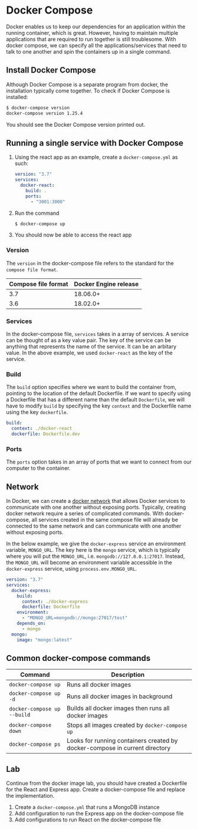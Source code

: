 # Docker Compose

Docker enables us to keep our dependencies for an application within the running container, which is great.
However, having to maintain multiple applications that are required to run together is still troublesome.
With docker compose, we can specify all the applications/services that need to talk to one another and
spin the containers up in a single command.

## Install Docker Compose

Although Docker Compose is a separate program from docker, the installation typically come together.
To check if Docker Compose is installed:

```sh
$ docker-compose version
docker-compose version 1.25.4
```

You should see the Docker Compose version printed out.

## Running a single service with Docker Compose

1. Using the react app as an example, create a `docker-compose.yml` as such:

   ```yml
   version: "3.7"
   services:
     docker-react:
       build: .
       ports:
         - "3001:3000"
   ```

2. Run the command

   ```sh
   $ docker-compose up
   ```

3. You should now be able to access the react app

### Version

The `version` in the docker-compose file refers to the standard for the `compose file format`.

| Compose file format | Docker Engine release |
| ------------------- | --------------------- |
| 3.7                 | 18.06.0+              |
| 3.6                 | 18.02.0+              |

### Services

In the docker-compose file, `services` takes in a array of services. A service can be thought of as a key value pair.
The key of the service can be anything that represents the name of the service. It can be an arbitary value.
In the above example, we used `docker-react` as the key of the service.

### Build

The `build` option specifies where we want to build the container from, pointing to the location of the default
Dockerfile. If we want to specify using a Dockerfile that has a different name than the default `Dockerfile`,
we will have to modify `build` by specifying the key `context` and the Dockerfile name using the key `dockerfile`.

```yml
build:
  context: ./docker-react
  dockerfile: Dockerfile.dev
```

### Ports

The `ports` option takes in an array of ports that we want to connect from our computer to the container.

## Network

In Docker, we can create a [docker network](https://docs.docker.com/engine/reference/commandline/network/) that allows
Docker services to communicate with one another without exposing ports. Typically, creating docker network require a
series of complicated commands. With docker-compose, all services created in the same compose file will already be
connected to the same network and can communicate with one another without exposing ports.

In the below example, we give the `docker-express` service an environment variable, `MONGO_URL`. The key here is the `mongo` service, which is typically where you will put the `MONGO_URL`, i.e. `mongodb://127.0.0.1:27017`. Instead,
the `MONGO_URL` will become an environment variable accessible in the `docker-express` service,
using `process.env.MONGO_URL`.

```yml
version: "3.7"
services:
  docker-express:
    build:
      context: ./docker-express
      dockerfile: Dockerfile
    environment:
      - "MONGO_URL=mongodb://mongo:27017/test"
    depends_on:
      - mongo
  mongo:
    image: "mongo:latest"
```

## Common docker-compose commands

| Command                     | Description                                                                 |
| --------------------------- | --------------------------------------------------------------------------- |
| `docker-compose up`         | Runs all docker images                                                      |
| `docker-compose up -d`      | Runs all docker images in background                                        |
| `docker-compose up --build` | Builds all docker images then runs all docker images                        |
| `docker-compose down`       | Stops all images created by `docker-compose up`                             |
| `docker-compose ps`         | Looks for running containers created by docker-compose in current directory |

## Lab

Continue from the docker image lab, you should have created a Dockerfile for the React and Express app. Create a docker-compose file and replace the implementation.

1. Create a `docker-compose.yml` that runs a MongoDB instance
2. Add configuration to run the Express app on the docker-compose file
3. Add configurations to run React on the docker-compose file
